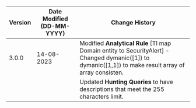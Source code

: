 | **Version** | **Date Modified (DD-MM-YYYY)** | **Change History**                          |
|-------------|--------------------------------|---------------------------------------------|
| 3.0.0       | 14-08-2023                     | Modified **Analytical Rule** [TI map Domain entity to SecurityAlert] - Changed dymanic([1]) to dymanic([1,1]) to make result array of array consisten.   |
|             |                                | Updated **Hunting Queries** to have descriptions that meet the 255 characters limit.      |
